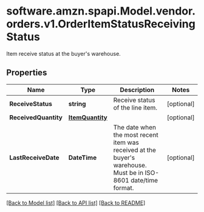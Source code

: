 # software.amzn.spapi.Model.vendor.orders.v1.OrderItemStatusReceivingStatus
Item receive status at the buyer's warehouse.

## Properties

Name | Type | Description | Notes
------------ | ------------- | ------------- | -------------
**ReceiveStatus** | **string** | Receive status of the line item. | [optional] 
**ReceivedQuantity** | [**ItemQuantity**](ItemQuantity.md) |  | [optional] 
**LastReceiveDate** | **DateTime** | The date when the most recent item was received at the buyer&#39;s warehouse. Must be in ISO-8601 date/time format. | [optional] 

[[Back to Model list]](../README.md#documentation-for-models) [[Back to API list]](../README.md#documentation-for-api-endpoints) [[Back to README]](../README.md)

